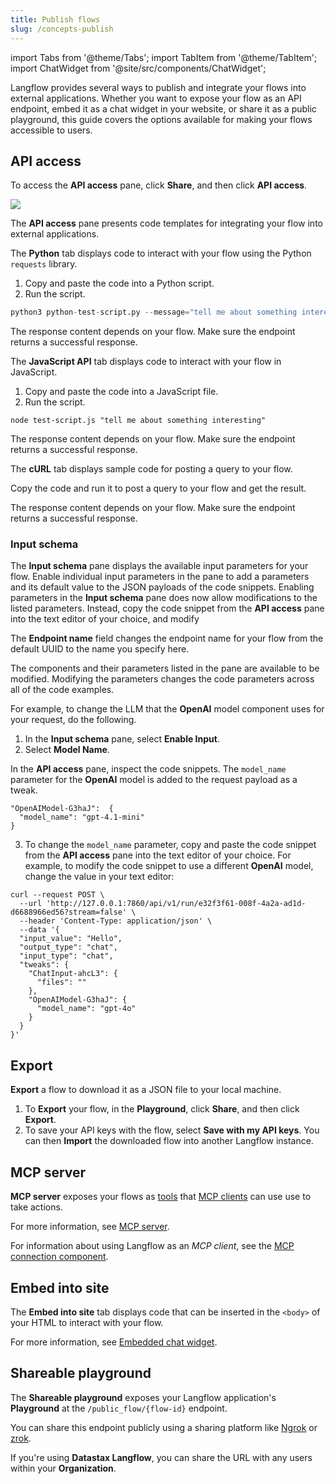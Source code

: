 ```yaml
---
title: Publish flows
slug: /concepts-publish
---
```

import Tabs from '@theme/Tabs';
import TabItem from '@theme/TabItem';
import ChatWidget from '@site/src/components/ChatWidget';

Langflow provides several ways to publish and integrate your flows into external applications. Whether you want to expose your flow as an API endpoint, embed it as a chat widget in your website, or share it as a public playground, this guide covers the options available for making your flows accessible to users.

## API access

To access the **API access** pane, click **Share**, and then click **API access**.

![](/img/api-pane.png)

<Tabs>

The **API access** pane presents code templates for integrating your flow into external applications.

<TabItem value="Python" label="Python">

The **Python** tab displays code to interact with your flow using the Python `requests` library.

1. Copy and paste the code into a Python script.
2. Run the script.

```python
python3 python-test-script.py --message="tell me about something interesting"
```

The response content depends on your flow. Make sure the endpoint returns a successful response.

</TabItem>

<TabItem value="JavaScript" label="JavaScript" default>

The **JavaScript API** tab displays code to interact with your flow in JavaScript.

1. Copy and paste the code into a JavaScript file.
2. Run the script.

```text
node test-script.js "tell me about something interesting"
```

The response content depends on your flow. Make sure the endpoint returns a successful response.

</TabItem>
<TabItem value="curl" label="curl" default>

The **cURL** tab displays sample code for posting a query to your flow.

Copy the code and run it to post a query to your flow and get the result.

The response content depends on your flow. Make sure the endpoint returns a successful response.

</TabItem>
</Tabs>

### Input schema

The **Input schema** pane displays the available input parameters for your flow.
Enable individual input parameters in the pane to add a parameters and its default value to the JSON payloads of the code snippets.
Enabling parameters in the **Input schema** pane does now allow modifications to the listed parameters.
Instead, copy the code snippet from the **API access** pane into the text editor of your choice, and modify

The **Endpoint name** field changes the endpoint name for your flow from the default UUID to the name you specify here.

The components and their parameters listed in the pane are available to be modified. Modifying the parameters changes the code parameters across all of the code examples.

For example, to change the LLM that the **OpenAI** model component uses for your request, do the following.

1. In the **Input schema** pane, select **Enable Input**.
2. Select **Model Name**.

In the **API access** pane, inspect the code snippets.
The `model_name` parameter for the **OpenAI** model is added to the request payload as a tweak.

```
"OpenAIModel-G3haJ":  {
  "model_name": "gpt-4.1-mini"
}
```

3. To change the `model_name` parameter, copy and paste the code snippet from the **API access** pane into the text editor of your choice.
For example, to modify the code snippet to use a different **OpenAI** model, change the value in your text editor:
```
curl --request POST \
  --url 'http://127.0.0.1:7860/api/v1/run/e32f3f61-008f-4a2a-ad1d-d6688966ed56?stream=false' \
  --header 'Content-Type: application/json' \
  --data '{
  "input_value": "Hello",
  "output_type": "chat",
  "input_type": "chat",
  "tweaks": {
    "ChatInput-ahcL3": {
      "files": ""
    },
    "OpenAIModel-G3haJ": {
      "model_name": "gpt-4o"
    }
  }
}'
```

## Export

**Export** a flow to download it as a JSON file to your local machine.

1. To **Export** your flow, in the **Playground**, click **Share**, and then click **Export**.
2. To save your API keys with the flow, select **Save with my API keys**.
You can then **Import** the downloaded flow into another Langflow instance.

## MCP server

**MCP server** exposes your flows as [tools](https://modelcontextprotocol.io/docs/concepts/tools) that [MCP clients](https://modelcontextprotocol.io/clients) can use use to take actions.

For more information, see [MCP server](/mcp-server).

For information about using Langflow as an *MCP client*, see the [MCP connection component](/components-data#mcp-connection).

## Embed into site

The **Embed into site** tab displays code that can be inserted in the `<body>` of your HTML to interact with your flow.

For more information, see [Embedded chat widget](/embedded-chat-widget).

## Shareable playground

The **Shareable playground** exposes your Langflow application's **Playground** at the `/public_flow/{flow-id}` endpoint.

You can share this endpoint publicly using a sharing platform like [Ngrok](https://ngrok.com/docs/getting-started/?os=macos) or [zrok](https://docs.zrok.io/docs/getting-started).

If you're using **Datastax Langflow**, you can share the URL with any users within your **Organization**.